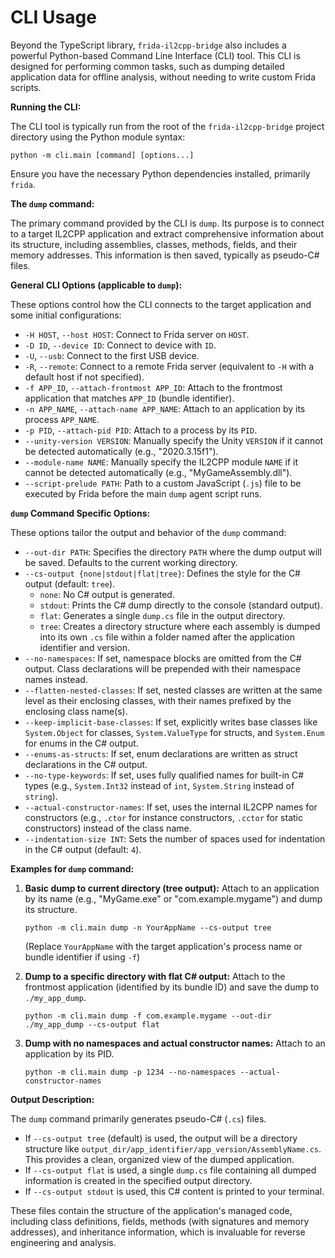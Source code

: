 # CLI Usage

Beyond the TypeScript library, `frida-il2cpp-bridge` also includes a powerful Python-based Command Line Interface (CLI) tool. This CLI is designed for performing common tasks, such as dumping detailed application data for offline analysis, without needing to write custom Frida scripts.

**Running the CLI:**

The CLI tool is typically run from the root of the `frida-il2cpp-bridge` project directory using the Python module syntax:

```shell
python -m cli.main [command] [options...]
```

Ensure you have the necessary Python dependencies installed, primarily `frida`.

**The `dump` command:**

The primary command provided by the CLI is `dump`. Its purpose is to connect to a target IL2CPP application and extract comprehensive information about its structure, including assemblies, classes, methods, fields, and their memory addresses. This information is then saved, typically as pseudo-C# files.

**General CLI Options (applicable to `dump`):**

These options control how the CLI connects to the target application and some initial configurations:

*   `-H HOST`, `--host HOST`: Connect to Frida server on `HOST`.
*   `-D ID`, `--device ID`: Connect to device with `ID`.
*   `-U`, `--usb`: Connect to the first USB device.
*   `-R`, `--remote`: Connect to a remote Frida server (equivalent to `-H` with a default host if not specified).
*   `-f APP_ID`, `--attach-frontmost APP_ID`: Attach to the frontmost application that matches `APP_ID` (bundle identifier).
*   `-n APP_NAME`, `--attach-name APP_NAME`: Attach to an application by its process `APP_NAME`.
*   `-p PID`, `--attach-pid PID`: Attach to a process by its `PID`.
*   `--unity-version VERSION`: Manually specify the Unity `VERSION` if it cannot be detected automatically (e.g., "2020.3.15f1").
*   `--module-name NAME`: Manually specify the IL2CPP module `NAME` if it cannot be detected automatically (e.g., "MyGameAssembly.dll").
*   `--script-prelude PATH`: Path to a custom JavaScript (`.js`) file to be executed by Frida before the main `dump` agent script runs.

**`dump` Command Specific Options:**

These options tailor the output and behavior of the `dump` command:

*   `--out-dir PATH`: Specifies the directory `PATH` where the dump output will be saved. Defaults to the current working directory.
*   `--cs-output {none|stdout|flat|tree}`: Defines the style for the C# output (default: `tree`).
    *   `none`: No C# output is generated.
    *   `stdout`: Prints the C# dump directly to the console (standard output).
    *   `flat`: Generates a single `dump.cs` file in the output directory.
    *   `tree`: Creates a directory structure where each assembly is dumped into its own `.cs` file within a folder named after the application identifier and version.
*   `--no-namespaces`: If set, namespace blocks are omitted from the C# output. Class declarations will be prepended with their namespace names instead.
*   `--flatten-nested-classes`: If set, nested classes are written at the same level as their enclosing classes, with their names prefixed by the enclosing class name(s).
*   `--keep-implicit-base-classes`: If set, explicitly writes base classes like `System.Object` for classes, `System.ValueType` for structs, and `System.Enum` for enums in the C# output.
*   `--enums-as-structs`: If set, enum declarations are written as struct declarations in the C# output.
*   `--no-type-keywords`: If set, uses fully qualified names for built-in C# types (e.g., `System.Int32` instead of `int`, `System.String` instead of `string`).
*   `--actual-constructor-names`: If set, uses the internal IL2CPP names for constructors (e.g., `.ctor` for instance constructors, `.cctor` for static constructors) instead of the class name.
*   `--indentation-size INT`: Sets the number of spaces used for indentation in the C# output (default: `4`).

**Examples for `dump` command:**

1.  **Basic dump to current directory (tree output):**
    Attach to an application by its name (e.g., "MyGame.exe" or "com.example.mygame") and dump its structure.
    ```shell
    python -m cli.main dump -n YourAppName --cs-output tree
    ```
    (Replace `YourAppName` with the target application's process name or bundle identifier if using `-f`)

2.  **Dump to a specific directory with flat C# output:**
    Attach to the frontmost application (identified by its bundle ID) and save the dump to `./my_app_dump`.
    ```shell
    python -m cli.main dump -f com.example.mygame --out-dir ./my_app_dump --cs-output flat
    ```

3.  **Dump with no namespaces and actual constructor names:**
    Attach to an application by its PID.
    ```shell
    python -m cli.main dump -p 1234 --no-namespaces --actual-constructor-names
    ```

**Output Description:**

The `dump` command primarily generates pseudo-C# (`.cs`) files.
*   If `--cs-output tree` (default) is used, the output will be a directory structure like `output_dir/app_identifier/app_version/AssemblyName.cs`. This provides a clean, organized view of the dumped application.
*   If `--cs-output flat` is used, a single `dump.cs` file containing all dumped information is created in the specified output directory.
*   If `--cs-output stdout` is used, this C# content is printed to your terminal.

These files contain the structure of the application's managed code, including class definitions, fields, methods (with signatures and memory addresses), and inheritance information, which is invaluable for reverse engineering and analysis.
